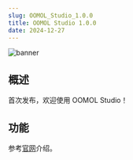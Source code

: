 ```yaml
---
slug: OOMOL_Studio_1.0.0
title: OOMOL Studio 1.0.0
date: 2024-12-27
---
```


![banner](@site/static/img/release/1.0.0/cn/first-screen.png)

<!-- truncate -->

## 概述

首次发布，欢迎使用 OOMOL Studio！

## 功能

参考[官网](https://oomol.com)介绍。
